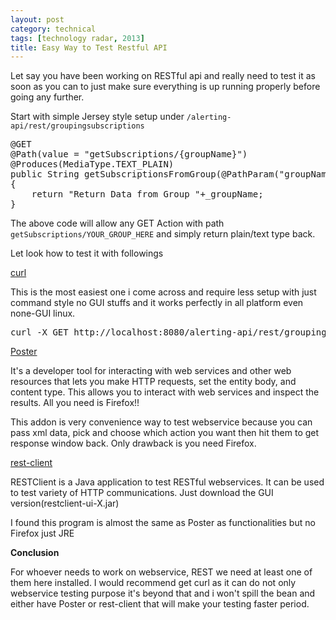 ```yaml
---
layout: post
category: technical
tags: [technology radar, 2013]
title: Easy Way to Test Restful API
---
```


<p>Let say you have been working on RESTful api and really need to test it as soon as you can to just make sure everything is up running properly before going any further.</p>

<p>Start with simple Jersey style setup under <code>/alerting-api/rest/groupingsubscriptions</code></p>

<pre class="prettyprint">
@GET
@Path(value = "getSubscriptions/{groupName}")
@Produces(MediaType.TEXT_PLAIN)
public String getSubscriptionsFromGroup(@PathParam("groupName") String _groupName) 
{
    return "Return Data from Group "+_groupName;
}
</pre>	

<!-- read more -->

<p>The above code will allow any GET Action with path <code>getSubscriptions/YOUR_GROUP_HERE</code> and simply return plain/text type back.</p>

<p>Let look how to test it with followings</p>

<a href="http://curl.haxx.se/">curl</a>
<p>This is the most easiest one i come across and require less setup with just command style no GUI stuffs and it works perfectly in all platform even none-GUI linux.</p>

<pre class="prettyprint">curl -X GET http://localhost:8080/alerting-api/rest/groupingsubscriptions/getSubscriptions/GROUPX</pre>

<a href="https://addons.mozilla.org/En-us/firefox/addon/poster/">Poster</a>

<p>It's a developer tool for interacting with web services and other web resources that lets you make HTTP requests, set the entity body, and content type. This allows you to interact with web services and inspect the results. All you need is Firefox!!</p>

<p>This addon is very convenience way to test webservice because you can pass xml data, pick and choose which action you want then hit them to get response window back. Only drawback is you need Firefox.</p>

<a href="https://code.google.com/p/rest-client/">rest-client</a>

<p>RESTClient is a Java application to test RESTful webservices. It can be used to test variety of HTTP communications. Just download the GUI version(restclient-ui-X.jar)</p>

<p>I found this program is almost the same as Poster as functionalities but no Firefox just JRE</p>

<strong>Conclusion</strong>

<p>For whoever needs to work on webservice, REST we need at least one of them here installed. I would recommend get curl as it can do not only webservice testing purpose it's beyond that and i won't spill the bean  and either have Poster or rest-client that will make your testing faster period.</p>
